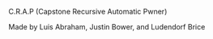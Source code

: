 C.R.A.P (Capstone Recursive Automatic Pwner)

Made by Luis Abraham, Justin Bower, and Ludendorf Brice
